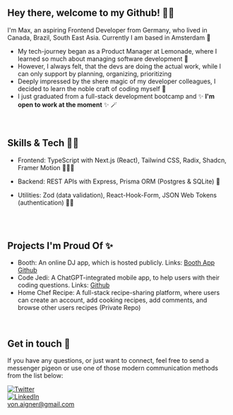## Hey there, welcome to my Github! 👋🏼
I'm Max, an aspiring Frontend Developer from Germany, who lived in Canada, Brazil, South East Asia. Currently I am based in Amsterdam 🌷

- My tech-journey began as a Product Manager at Lemonade, where I learned so much about managing software development 🔮
- However, I always felt, that the devs are doing the actual work, while I can only support by planning, organizing, prioritizing 
- Deeply impressed by the shere magic of my developer colleagues, I decided to learn the noble craft of coding myself 🦄
- I just graduated from a full-stack development bootcamp and ✨ **I'm open to work at the moment** ✨ 🪄 
<br/>

## Skills & Tech 🧙‍♂️

- Frontend:
TypeScript with Next.js (React), Tailwind CSS, Radix, Shadcn, Framer Motion 🧝🏾‍♀️

- Backend:
REST APIs with Express, Prisma ORM (Postgres & SQLite) 🧌

- Utilities:
Zod (data validation), React-Hook-Form, JSON Web Tokens (authentication) 🧞‍♀️
<br/>
<br/>

## Projects I'm Proud Of ✨

- Booth: An online DJ app, which is hosted publicly. Links: <a href="https://booth-vert.vercel.app/">Booth App</a> <a href="https://github.com/max-von-aigner/dj-booth">Github</a>
- Code Jedi: A ChatGPT-integrated mobile app, to help users with their coding questions. Links: <a href="https://github.com/max-von-aigner/code_jedi">Github</a> 
- Home Chef Recipe: A full-stack recipe-sharing platform, where users can create an account, add cooking recipes, add comments, and browse other users recipes (Private Repo)
<br/>

## Get in touch 🤝

If you have any questions, or just want to connect, feel free to send a messenger pigeon or use one of those modern communication methods from the list below: 
<br/>

[![Twitter](https://img.shields.io/badge/Twitter-%231DA1F2?style=for-the-badge&logo=twitter&logoColor=white)](https://twitter.com/MaxVonAigner)
<br/>
[![LinkedIn](https://img.shields.io/badge/-LinkedIn-black.svg?style=for-the-badge&logo=linkedin&colorB=555)](https://www.linkedin.com/in/vonaigner/)
<br/> 
von.aigner@gmail.com
